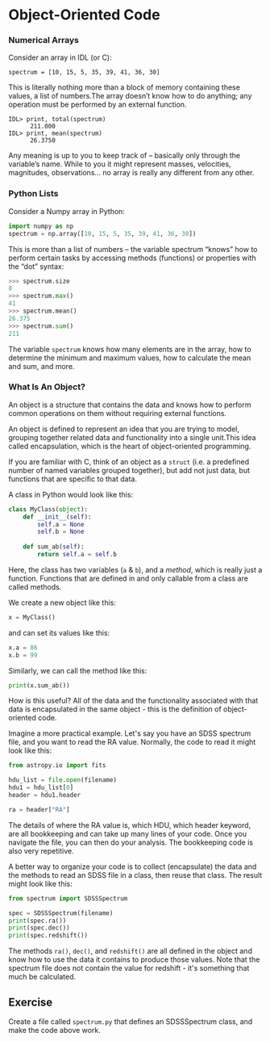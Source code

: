 # Object-Oriented Code

### Numerical Arrays

Consider an array in IDL (or C):

```
spectrum = [10, 15, 5, 35, 39, 41, 36, 30]
```

This is literally nothing more than a block of memory containing these values, a list of numbers.The array doesn’t know how to do anything; any operation must be performed by an external function.

```
IDL> print, total(spectrum)
      211.000
IDL> print, mean(spectrum)
      26.3750
```

Any meaning is up to you to keep track of – basically only through the variable’s name. While to you it might represent masses, velocities, magnitudes, observations... no array is really any different from any other.

### Python Lists

Consider a Numpy array in Python:

```python
import numpy as np
spectrum = np.array([10, 15, 5, 35, 39, 41, 36, 30])
```

This is more than a list of numbers – the variable spectrum “knows” how to perform certain tasks by accessing methods (functions) or properties with the “dot” syntax:

```python
>>> spectrum.size
8
>>> spectrum.max()
41
>>> spectrum.mean()
26.375
>>> spectrum.sum()
211
```

The variable `spectrum` knows how many elements are in the array, how to determine the minimum and maximum values, how to calculate the mean and sum, and more.

### What Is An Object?

An object is a structure that contains the data and knows how to perform common operations on them without requiring external functions.

An object is defined to represent an idea that you are trying to model, grouping together related data and functionality into a single unit.This idea called encapsulation, which is the heart of object-oriented programming.

If you are familiar with C, think of an object as a `struct` (i.e. a predefined number of named variables grouped together), but add not just data, but functions that are specific to that data.

A class in Python would look like this:

```python
class MyClass(object):
	def __init__(self):
		self.a = None
		self.b = None
		
	def sum_ab(self):
		return self.a = self.b
```

Here, the class has two variables (`a` & `b`), and a *method*, which is really just a function. Functions that are defined in and only callable from a class are called methods.

We create a new object like this:

```python
x = MyClass()
```

and can set its values like this:

```python
x.a = 86
x.b = 99
```

Similarly, we can call the method like this:

```python
print(x.sum_ab())
```

How is this useful? All of the data and the functionality associated with that data is encapsulated in the same object - this is the definition of object-oriented code.

Imagine a more practical example. Let's say you have an SDSS spectrum file, and you want to read the RA value. Normally, the code to read it might look like this:

```python
from astropy.io import fits

hdu_list = file.open(filename)
hdu1 = hdu_list[0]
header = hdu1.header

ra = header["RA"]
```

The details of where the RA value is, which HDU, which header keyword, are all bookkeeping and can take up many lines of your code. Once you navigate the file, you can then do your analysis. The bookkeeping code is also very repetitive.

A better way to organize your code is to collect (encapsulate) the data and the methods to read an SDSS file in a class, then reuse that class. The result might look like this:

```python
from spectrum import SDSSSpectrum	

spec = SDSSSpectrum(filename)
print(spec.ra())
print(spec.dec())
print(spec.redshift())
```

The methods `ra()`, `dec()`, and `redshift()` are all defined in the object and know how to use the data it contains to produce those values. Note that the spectrum file does not contain the value for redshift - it's something that much be calculated.

## Exercise

Create a file called `spectrum.py` that defines an SDSSSpectrum class, and make the code above work.